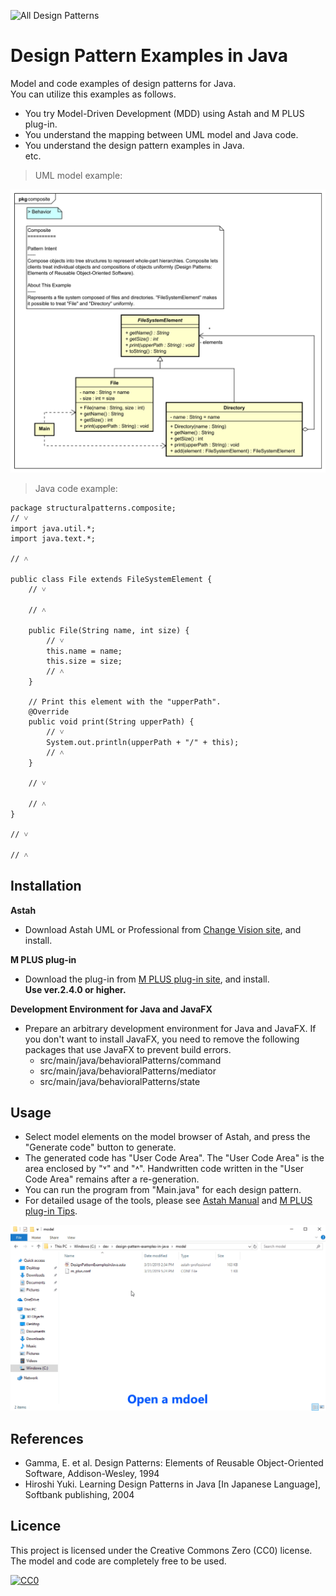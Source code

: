 ![](screenshots/DiagramMap.svg "All Design Patterns")

Design Pattern Examples in Java
===

Model and code examples of design patterns for Java.  
You can utilize this examples as follows.

* You try Model-Driven Development (MDD) using Astah and M PLUS plug-in.
* You understand the mapping between UML model and Java code.
* You understand the design pattern examples in Java.  
  etc.

> UML model example:

![](screenshots/CompositePattern.svg "Composite Pattern")

> Java code example:

```java:File class
package structuralpatterns.composite;
// ˅
import java.util.*;
import java.text.*;

// ˄

public class File extends FileSystemElement {
    // ˅
    
    // ˄

    public File(String name, int size) {
        // ˅
        this.name = name;
        this.size = size;
        // ˄
    }

    // Print this element with the "upperPath".
    @Override
    public void print(String upperPath) {
        // ˅
        System.out.println(upperPath + "/" + this);
        // ˄
    }

    // ˅
    
    // ˄
}

// ˅

// ˄
```

Installation
------------
**Astah**
* Download Astah UML or Professional from [Change Vision site](http://astah.net/download), and install.  

**M PLUS plug-in**
* Download the plug-in from [M PLUS plug-in site](https://sites.google.com/view/m-plus-plugin/download), and install.  
  **Use ver.2.4.0 or higher.**

**Development Environment for Java and JavaFX**
* Prepare an arbitrary development environment for Java and JavaFX. If you don't want to install JavaFX, you need to remove the following packages that use JavaFX to prevent build errors.
  - src/main/java/behavioralPatterns/command
  - src/main/java/behavioralPatterns/mediator
  - src/main/java/behavioralPatterns/state

Usage
-----
* Select model elements on the model browser of Astah, and press the "Generate code" button to generate.  
* The generated code has "User Code Area". The "User Code Area" is the area enclosed by "˅" and "˄". Handwritten code written in the "User Code Area" remains after a re-generation.
* You can run the program from "Main.java" for each design pattern.
* For detailed usage of the tools, please see [Astah Manual](http://astah.net/manual) and [M PLUS plug-in Tips](https://sites.google.com/view/m-plus-plugin/tips).

![](screenshots/Usage.gif "Usage")

References
----------
* Gamma, E. et al. Design Patterns: Elements of Reusable Object-Oriented Software, Addison-Wesley, 1994
* Hiroshi Yuki. Learning Design Patterns in Java [In Japanese Language], Softbank publishing, 2004

Licence
-------
This project is licensed under the Creative Commons Zero (CC0) license. The model and code are completely free to be used.

[![CC0](http://i.creativecommons.org/p/zero/1.0/88x31.png "CC0")](http://creativecommons.org/publicdomain/zero/1.0/deed)
